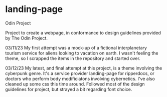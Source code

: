 # landing-page

Odin Project

Project to create a webpage, in conformance to design guidelines provided by The Odin Project.

03/11/23 My first attempt was a mock-up of a fictional interplanetary tourism service for aliens looking to vacation on earth. I wasn't feeling the theme, so I scrapped the items in the repository and started over. 

03/12/23 My latest, and final attempt at this project, is a theme involving the cyberpunk genre. It's a service provider landing-page for ripperdocs, or doctors who perform body modificiatons involving cybernetics. I've also cleaned up some css this time around. Followed most of the design guidelines for project, but strayed a bit regarding font choice.
